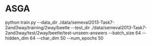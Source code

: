 # ASGA

python train.py --data_dir ./data/semeval2013-Task7-2and3way/training/2way/beetle --test_dir ./data/semeval2013-Task7-2and3way/test/2way/beetle/test-unseen-answers --batch_size 64 --hidden_dim 64 --char_dim 50 --num_epochs 50


